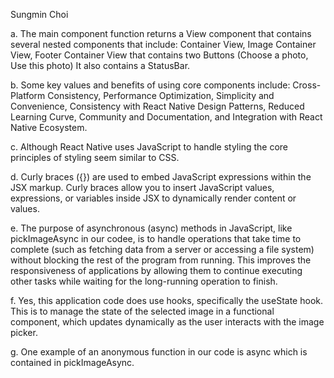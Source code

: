 Sungmin Choi

a. The main component function returns a View component that contains several nested components that include: Container View, Image Container View, Footer Container View that contains two Buttons (Choose a photo, Use this photo) It also contains a StatusBar.

b. Some key values and benefits of using core components include: Cross-Platform Consistency, Performance Optimization, Simplicity and Convenience, Consistency with React Native Design Patterns, Reduced Learning Curve, Community and Documentation, and Integration with React Native Ecosystem.

c. Although React Native uses JavaScript to handle styling the core principles of styling seem similar to CSS.

d. Curly braces ({}) are used to embed JavaScript expressions within the JSX markup. Curly braces allow you to insert JavaScript values, expressions, or variables inside JSX to dynamically render content or values.

e. The purpose of asynchronous (async) methods in JavaScript, like pickImageAsync in our codee, is to handle operations that take time to complete (such as fetching data from a server or accessing a file system) without blocking the rest of the program from running. This improves the responsiveness of applications by allowing them to continue executing other tasks while waiting for the long-running operation to finish.

f. Yes, this application code does use hooks, specifically the useState hook. This is to manage the state of the selected image in a functional component, which updates dynamically as the user interacts with the image picker.

g. One example of an anonymous function in our code is async which is contained in pickImageAsync.
